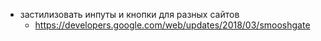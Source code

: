 * застилизовать инпуты и кнопки для разных сайтов
  * https://developers.google.com/web/updates/2018/03/smooshgate